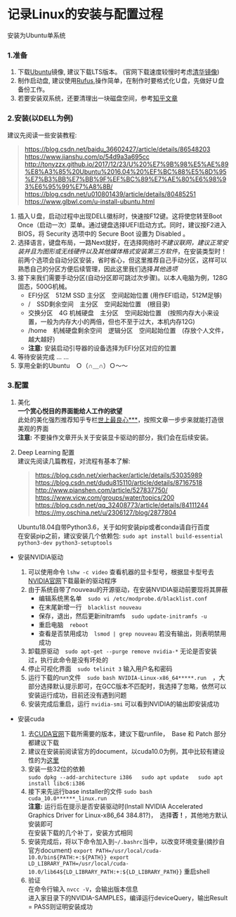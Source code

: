 # 记录Linux的安装与配置过程
安装为Ubuntu单系统
### 1.准备
1. 下载[Ubuntu](https://www.ubuntu.com/index_kylin)镜像, 建议下载LTS版本。
(官网下载速度较慢时考虑[清华镜像](https://mirrors.tuna.tsinghua.edu.cn/))
2. 制作启动盘, 建议使用[Rufus](https://rufus.ie/),操作简单，在制作时要格式化Ｕ盘，先做好Ｕ盘备份工作。
3. 若要安装双系统，还要清理出一块磁盘空间，参考[知乎文章](https://zhuanlan.zhihu.com/p/35970220)

### 2.安装(以DELL为例)
建议先阅读一些安装教程:  
> https://blog.csdn.net/baidu_36602427/article/details/86548203  
> https://www.jianshu.com/p/54d9a3a695cc  
> http://tonyzzx.github.io/2017/12/23/U%20%E7%9B%98%E5%AE%89%E8%A3%85%20Ubuntu%2016.04%20%EF%BC%88%E5%8D%95%E7%B3%BB%E7%BB%9F%EF%BC%89%E7%AE%80%E6%98%93%E6%95%99%E7%A8%8B/  
> https://blog.csdn.net/u010801439/article/details/80485251  
> https://www.glbwl.com/u-install-ubuntu.html  

1. 插入Ｕ盘，启动过程中出现DELL徽标时，快速按F12键。这将使您转至Boot Once（启动一次）菜单。通过键盘选择UEFI启动方式。同时，建议按F2进入BIOS，将 Security 选项中的 Secure Boot 设置为 Disabled 。
2. 选择语言，键盘布局，一路Next就好，在选择网络时*不建议联网，建议正常安装并且为图形或无线硬件以及其他媒体格式安装第三方软件*，在安装类型时！  
前两个选项会自动分区安装，省时省心，但这里推荐自己手动分区，这样可以熟悉自己的分区方便后续管理，因此这里我们选择*其他选项*  
3. 接下来我们需要手动分区(自动分区即可跳过次步骤)。以本人电脑为例，128G固态，500G机械。  
    * EFI分区　512M SSD 主分区　空间起始位置 (用作EFI启动，512M足够)
    * /　SSD剩余空间　主分区　空间起始位置　(根目录)
    * 交换分区　4G 机械硬盘　主分区　空间起始位置　(按照内存大小来设置，一般为内存大小的两倍，但也不至于过大，本机内存12G)
    * /home　机械硬盘剩余空间　逻辑分区　空间起始位置　(存放个人文件，越大越好)
    * **注意:** 安装启动引导器的设备选择为EFI分区对应的位置  
4. 等待安装完成 ... ... 
5. 享用全新的Ubuntu　Ｏ（∩＿∩）Ｏ～～

### 3.配置
1. 美化  
**一个赏心悦目的界面能给人工作的欲望**  
此处的美化强烈推荐知乎专栏[世上最良心***](https://zhuanlan.zhihu.com/p/63584709)，按照文章一步步来就能打造很美观的界面  
**注意:** 不要操作文章开头关于安装显卡驱动的部分，我们会在后续安装。
2. Deep Learning 配置  
    建议先阅读几篇教程，对流程有基本了解:  
    > https://blog.csdn.net/xierhacker/article/details/53035989  
    > https://blog.csdn.net/dudu815110/article/details/87167518  
    > http://www.pianshen.com/article/527837750/  
    > https://www.vicw.com/groups/water/topics/200  
    > https://blog.csdn.net/qq_32408773/article/details/84111244  
    > https://my.oschina.net/u/2306127/blog/2877804  

    Ubuntu18.04自带Python3.6，关于如何安装pip或者conda请自行百度  
    在安装pip之前，建议安装几个依赖包: `sudo apt install build-essential python3-dev python3-setuptools`
* 安装NVIDIA驱动  
    1. 可以使用命令 `lshw -c video` 查看机器的显卡型号，根据显卡型号去[NVIDIA官网](https://www.nvidia.cn/)下载最新的驱动程序  
    2. 由于系统自带了nouveau的开源驱动，在安装NVIDIA驱动前要现将其屏蔽
        * 编辑系统黑名单　`sudo vi /etc/modprobe.d/blacklist.conf`
        * 在末尾新增一行　`blacklist nouveau`
        * 保存，退出，然后更新initramfs　`sudo update-initramfs -u`
        * 重启电脑　`reboot`
        * 查看是否禁用成功　`lsmod | grep nouveau` 若没有输出，则表明禁用成功  
    3. 卸载原驱动　`sudo apt-get --purge remove nvidia-*` 无论是否安装过，执行此命令是没有坏处的  
    4. 停止可视化界面　`sudo telinit 3` 输入用户名和密码
    5. 运行下载的run文件　`sudo bash NVIDIA-Linux-x86_64*****.run`　，大部分选择默认提示即可，在GCC版本不匹配时，我选择了忽略，依然可以安装运行成功，目前还没有遇到问题  
    6. 安装完成后重启，运行 `nvidia-smi` 可以看到NVIDIA的输出即安装成功

* 安装cuda  
    1. 去[CUDA官网](https://developer.nvidia.com/cuda-downloads)下载所需要的版本，建议下载runfile，　Base 和 Patch 部分都建议下载
    2. 建议在安装前阅读官方的document，以cuda10.0为例，其中比较有建设性的为[这里](https://docs.nvidia.com/cuda/archive/10.0/cuda-quick-start-guide/index.html#ubuntu-x86_64)  
    3. 安装一些32位的依赖  
    ``
    sudo dpkg --add-architecture i386  
    sudo apt update  
    sudo apt install libc6:i386  
    ``
    4. 接下来先运行base installer的文件 `sudo bash cuda_10.0******_linux.run`  
    **注意:** 运行后在提示是否安装驱动时(Install NVIDIA Accelerated Graphics Driver for Linux-x86_64 384.81?)，　选择**否！**，其他地方默认安装即可  
    在安装下载的几个补丁，安装方式相同  
    5. 安装完成后，将以下命令加入到`~/.bashrc`当中，以改变环境变量(摘抄自官方document)
    ``
    export PATH=/usr/local/cuda-10.0/bin${PATH:+:${PATH}}
    export LD_LIBRARY_PATH=/usr/local/cuda-10.0/lib64${LD_LIBRARY_PATH:+:${LD_LIBRARY_PATH}}
    ``
    重启shell
    6. 验证  
    在命令行输入 `nvcc -V`，会输出版本信息  
    进入家目录下的NVIDIA-SAMPLES，编译运行deviceQuery，输出Result = PASS则证明安装成功





